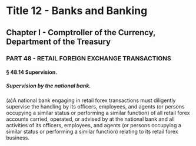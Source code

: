 
# Title 12 - Banks and Banking
## Chapter I - Comptroller of the Currency, Department of the Treasury
### PART 48 - RETAIL FOREIGN EXCHANGE TRANSACTIONS
#### § 48.14 Supervision.
##### Supervision by the national bank.

(a)A national bank engaging in retail forex transactions must diligently supervise the handling by its officers, employees, and agents (or persons occupying a similar status or performing a similar function) of all retail forex accounts carried, operated, or advised by at the national bank and all activities of its officers, employees, and agents (or persons occupying a similar status or performing a similar function) relating to its retail forex business.
